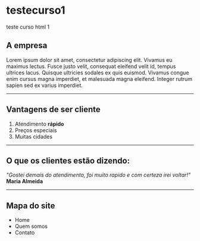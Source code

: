 # testecurso1
teste curso html 1
<!DOCTYPE html>
<head>
    <title>teste</title>
    <meta charset="utf-8">
</head>
<body>
<h2>A empresa</h2>
<p>Lorem ipsum dolor sit amet, consectetur adipiscing elit. Vivamus eu maximus lectus. Fusce justo velit, consequat eleifend velit id, tempus ultrices lacus. Quisque ultricies sodales ex quis euismod. Vivamus congue enim cursus magna imperdiet, et malesuada magna eleifend. Integer rutrum sapien sed ex varius imperdiet.</p>
<hr>
<h2>Vantagens de ser cliente</h2>
<ol>
    <li>Atendimento <strong>rápido</strong></li>
    <li>Preços especiais</li>
    <li>Muitas cidades</li>
    </ol>
<hr>
<h2>O que os clientes estão dizendo:</h2>
<em>"Gostei demais do atendimento, foi muito rapido e com certeza irei voltar!"</em>
<br><strong> Maria Almeida</strong>
<hr>
<h2>Mapa do site</h2>
<ul>
    <li>Home</li>
    <li>Quem somos</li>
    <li>Contato</li>
</ul>
</ol>
</body>
